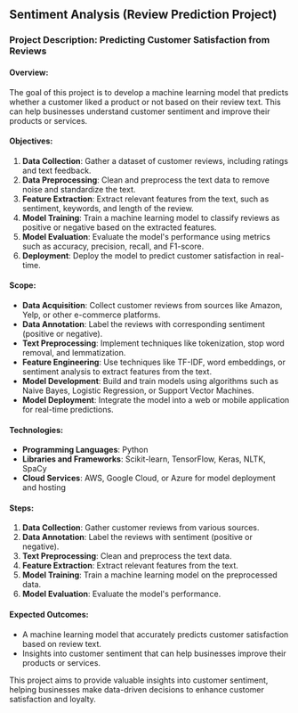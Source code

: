 ## Sentiment Analysis (Review Prediction Project)
### Project Description: Predicting Customer Satisfaction from Reviews

#### Overview:
The goal of this project is to develop a machine learning model that predicts whether a customer liked a product or not based on their review text. This can help businesses understand customer sentiment and improve their products or services.

#### Objectives:
1. **Data Collection**: Gather a dataset of customer reviews, including ratings and text feedback.
2. **Data Preprocessing**: Clean and preprocess the text data to remove noise and standardize the text.
3. **Feature Extraction**: Extract relevant features from the text, such as sentiment, keywords, and length of the review.
4. **Model Training**: Train a machine learning model to classify reviews as positive or negative based on the extracted features.
5. **Model Evaluation**: Evaluate the model's performance using metrics such as accuracy, precision, recall, and F1-score.
6. **Deployment**: Deploy the model to predict customer satisfaction in real-time.

#### Scope:
- **Data Acquisition**: Collect customer reviews from sources like Amazon, Yelp, or other e-commerce platforms.
- **Data Annotation**: Label the reviews with corresponding sentiment (positive or negative).
- **Text Preprocessing**: Implement techniques like tokenization, stop word removal, and lemmatization.
- **Feature Engineering**: Use techniques like TF-IDF, word embeddings, or sentiment analysis to extract features from the text.
- **Model Development**: Build and train models using algorithms such as Naive Bayes, Logistic Regression, or Support Vector Machines.
- **Model Deployment**: Integrate the model into a web or mobile application for real-time predictions.

#### Technologies:
- **Programming Languages**: Python
- **Libraries and Frameworks**: Scikit-learn, TensorFlow, Keras, NLTK, SpaCy
- **Cloud Services**: AWS, Google Cloud, or Azure for model deployment and hosting

#### Steps:
1. **Data Collection**: Gather customer reviews from various sources.
2. **Data Annotation**: Label the reviews with sentiment (positive or negative).
3. **Text Preprocessing**: Clean and preprocess the text data.
4. **Feature Extraction**: Extract relevant features from the text.
5. **Model Training**: Train a machine learning model on the preprocessed data.
6. **Model Evaluation**: Evaluate the model's performance.

#### Expected Outcomes:
- A machine learning model that accurately predicts customer satisfaction based on review text.
- Insights into customer sentiment that can help businesses improve their products or services.

This project aims to provide valuable insights into customer sentiment, helping businesses make data-driven decisions to enhance customer satisfaction and loyalty.
